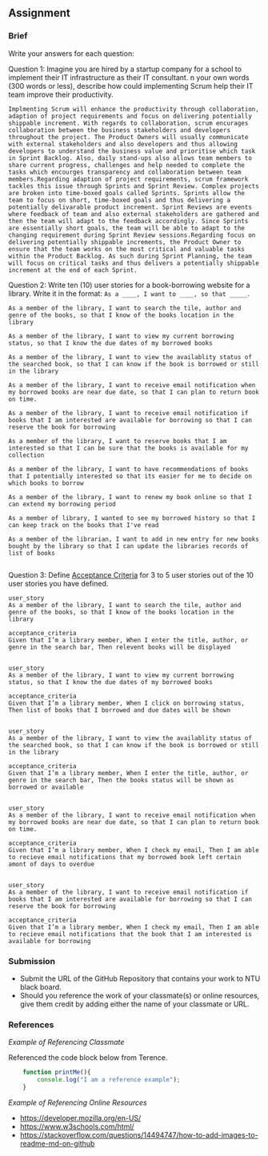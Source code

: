 ## Assignment

### Brief

Write your answers for each question:

Question 1:
Imagine you are hired by a startup company for a school to implement their IT infrastructure as their IT consultant. n your own words (300 words or less), describe how could implementing Scrum help their IT team improve their productivity.

```
Implmenting Scrum will enhance the productivity through collaboration, adaption of project requirements and focus on delivering potentially shippable increment. With regards to collaboration, scrum encurages collaboration between the business stakeholders and developers throughout the project. The Product Owners will usually communicate with external stakeholders and also developers and thus allowing developers to understand the business value and prioritise which task in Sprint Backlog. Also, daily stand-ups also allows team members to share current progress, challenges and help needed to complete the tasks which encourges transparency and collaboration between team members.Regarding adaption of project requirements, scrum framework tackles this issue through Sprints and Sprint Review. Complex projects are broken into time-boxed goals called Sprints. Sprints allow the team to focus on short, time-boxed goals and thus delivering a potentially delivarable product increment. Sprint Reviews are events where feedback of team and also external stakeholders are gathered and then the team will adapt to the feedback accordingly. Since Sprints are essentially short goals, the team will be able to adapt to the changing requirement during Sprint Review sessions.Regarding focus on delivering potentially shippable increments, the Product Owner to ensure that the team works on the most critical and valuable tasks within the Product Backlog. As such during Sprint Planning, the team will focus on critical tasks and thus delivers a potentially shippable increment at the end of each Sprint.

```

Question 2:
Write ten (10) user stories for a book-borrowing website for a library. Write it in the format: `As a ____, I want to ____, so that _____`.

```
As a member of the library, I want to search the tile, author and genre of the books, so that I know of the books location in the library

As a member of the library, I want to view my current borrowing status, so that I know the due dates of my borrowed books

As a member of the library, I want to view the availablity status of the searched book, so that I can know if the book is borrowed or still in the library

As a member of the library, I want to receive email notification when my borrowed books are near due date, so that I can plan to return book on time.

As a member of the library, I want to receive email notification if books that I am interested are available for borrowing so that I can reserve the book for borrowing

As a member of the library, I want to reserve books that I am interested so that I can be sure that the books is available for my collection 

As a member of the library, I want to have recommendations of books that I potentially interested so that its easier for me to decide on which books to borrow 

As a member of the library, I want to renew my book online so that I can extend my borrowing period 

As a member of library, I wanted to see my borrowed history so that I can keep track on the books that I've read

As a member of the librarian, I want to add in new entry for new books bought by the library so that I can update the libraries records of list of books 


```

Question 3: 
Define [Acceptance Criteria](https://resources.scrumalliance.org/Article/need-know-acceptance-criteria) for 3 to 5 user stories out of the 10 user stories you have defined.

```
user_story
As a member of the library, I want to search the tile, author and genre of the books, so that I know of the books location in the library

acceptance_criteria
Given that I’m a library member, When I enter the title, author, or genre in the search bar, Then relevent books will be displayed


user_story
As a member of the library, I want to view my current borrowing status, so that I know the due dates of my borrowed books

acceptance_criteria
Given that I’m a library member, When I click on borrowing status, Then list of books that I borrowed and due dates will be shown  


user_story
As a member of the library, I want to view the availablity status of the searched book, so that I can know if the book is borrowed or still in the library

acceptance_criteria
Given that I’m a library member, When I enter the title, author, or genre in the search bar, Then the books status will be shown as borrowed or available 


user_story
As a member of the library, I want to receive email notification when my borrowed books are near due date, so that I can plan to return book on time.

acceptance_criteria
Given that I’m a library member, When I check my email, Then I am able to recieve email notifications that my borrowed book left certain amont of days to overdue 


user_story
As a member of the library, I want to receive email notification if books that I am interested are available for borrowing so that I can reserve the book for borrowing

acceptance_criteria
Given that I’m a library member, When I check my email, Then I am able to recieve email notifications that the book that I am interested is available for borrowing 
```


### Submission 

- Submit the URL of the GitHub Repository that contains your work to NTU black board.
- Should you reference the work of your classmate(s) or online resources, give them credit by adding either the name of your classmate or URL. 


### References

_Example of Referencing Classmate_

Referenced the code block below from Terence.
```js
    function printMe(){
        console.log("I am a reference example");
    }
```

_Example of Referencing Online Resources_

- https://developer.mozilla.org/en-US/
- https://www.w3schools.com/html/
- https://stackoverflow.com/questions/14494747/how-to-add-images-to-readme-md-on-github

